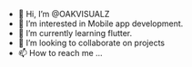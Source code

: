 - 👋 Hi, I’m @OAKVISUALZ
- 👀 I’m interested in Mobile app development.
- 🌱 I’m currently learning flutter.
- 💞️ I’m looking to collaborate on projects
- 📫 How to reach me ...

<!---
OAKVISUALZ/OAKVISUALZ is a ✨ special ✨ repository because its `README.md` (this file) appears on your GitHub profile.
You can click the Preview link to take a look at your changes.
--->
